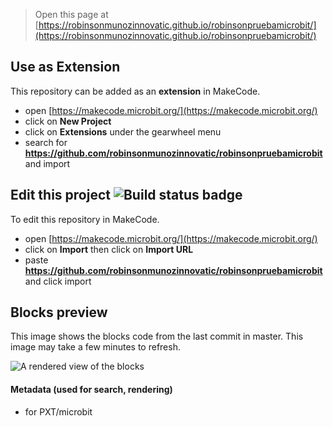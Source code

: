 
> Open this page at [https://robinsonmunozinnovatic.github.io/robinsonpruebamicrobit/](https://robinsonmunozinnovatic.github.io/robinsonpruebamicrobit/)

## Use as Extension

This repository can be added as an **extension** in MakeCode.

* open [https://makecode.microbit.org/](https://makecode.microbit.org/)
* click on **New Project**
* click on **Extensions** under the gearwheel menu
* search for **https://github.com/robinsonmunozinnovatic/robinsonpruebamicrobit** and import

## Edit this project ![Build status badge](https://github.com/robinsonmunozinnovatic/robinsonpruebamicrobit/workflows/MakeCode/badge.svg)

To edit this repository in MakeCode.

* open [https://makecode.microbit.org/](https://makecode.microbit.org/)
* click on **Import** then click on **Import URL**
* paste **https://github.com/robinsonmunozinnovatic/robinsonpruebamicrobit** and click import

## Blocks preview

This image shows the blocks code from the last commit in master.
This image may take a few minutes to refresh.

![A rendered view of the blocks](https://github.com/robinsonmunozinnovatic/robinsonpruebamicrobit/raw/master/.github/makecode/blocks.png)

#### Metadata (used for search, rendering)

* for PXT/microbit
<script src="https://makecode.com/gh-pages-embed.js"></script><script>makeCodeRender("{{ site.makecode.home_url }}", "{{ site.github.owner_name }}/{{ site.github.repository_name }}");</script>

